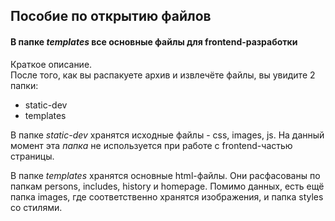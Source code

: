 ## Пособие по открытию файлов
#### В папке *templates* все основные файлы для frontend-разработки

Краткое описание. <br>
После того, как вы распакуете архив и извлечёте файлы, вы увидите 2 папки:
- static-dev
- templates

В папке *static-dev* хранятся исходные файлы - css, images, js.
На данный момент эта *папка* не используется при работе с frontend-частью страницы. 

В папке *templates* хранятся основные html-файлы. Они расфасованы по папкам persons, includes, history и homepage. Помимо данных, есть ещё папка images, где соответственно хранятся изображения, и папка styles со стилями. 
